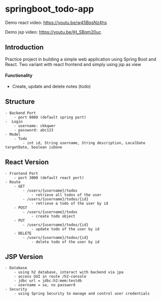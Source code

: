 
# springboot_todo-app
 
Demo react video: https://youtu.be/w45BqsNz4hs

Demo jsp video: https://youtu.be/jH_SBqm20uc

## Introduction
Practice project in building a simple web application using Spring Boot and React.
Two variant with react frontend and simply using jsp as view
#### Functionality
 - Create, update and delete notes (todo)

## Structure
	- Backend Port
		- port 8080 (default spring port)
	-  Login
		- username: ckkqwer
		- password: abc123
	- Model
		- Todo
			- int id, String username, String description, LocalDate targetDate, boolean isDone

## React Version
	- Frontend Port
		- port 3000 (default react port)
	- Route
		- GET
			- /users/{username}/todos
				- retrieve all todos of the user
			- /users/{username}/todos/{id}
				- retrieve a todo of the user by id 
		- POST
			- /users/{username}/todos
				- create todo object
		- PUT
			- /users/{username}/todos/{id}
				- update todo of the user by id 
		- DELETE
			- /users/{username}/todos/{id}
				- delete todo of the user by id

## JSP Version
	- Database
		- using h2 database, interact with backend via jpa
		- access GUI in route /h2-console
		- jdbc url = jdbc:h2:mem:testdb
		- username = sa, no password
	- Security
		- using Spring Security to manage and control user credentials


